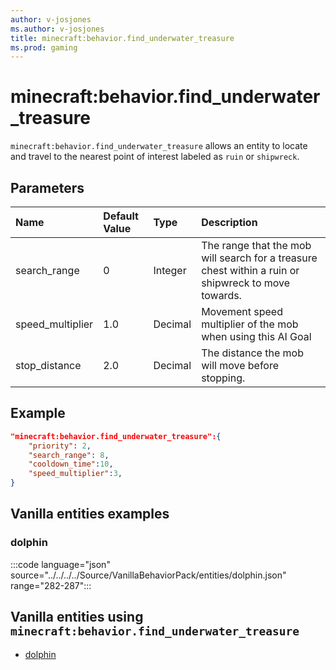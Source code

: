 ```yaml
---
author: v-josjones
ms.author: v-josjones
title: minecraft:behavior.find_underwater_treasure
ms.prod: gaming
---
```


# minecraft:behavior.find_underwater_treasure

`minecraft:behavior.find_underwater_treasure` allows an entity to locate and travel to the nearest point of interest labeled as `ruin` or `shipwreck`.

## Parameters

|Name |Default Value  |Type  |Description  |
|:----------|:----------|:----------|:----------|
|search_range| 0| Integer| The range that the mob will search for a treasure chest within a ruin or shipwreck to move towards. |
|speed_multiplier| 1.0| Decimal| Movement speed multiplier of the mob when using this AI Goal |
|stop_distance| 2.0| Decimal| The distance the mob will move before stopping. |

## Example

```json
"minecraft:behavior.find_underwater_treasure":{
    "priority": 2,
    "search_range": 8,
    "cooldown_time":10,
    "speed_multiplier":3,
}
```

## Vanilla entities examples

### dolphin

:::code language="json" source="../../../../Source/VanillaBehaviorPack/entities/dolphin.json" range="282-287":::

## Vanilla entities using `minecraft:behavior.find_underwater_treasure`

- [dolphin](../../../../Source/VanillaBehaviorPack_Snippets/entities/dolphin.md)
